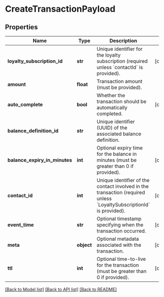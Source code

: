 # CreateTransactionPayload

## Properties
Name | Type | Description | Notes
------------ | ------------- | ------------- | -------------
**loyalty_subscription_id** | **str** | Unique identifier for the loyalty subscription (required unless &#x60;contactId&#x60; is provided). | [optional] 
**amount** | **float** | Transaction amount (must be provided). | 
**auto_complete** | **bool** | Whether the transaction should be automatically completed. | [optional] 
**balance_definition_id** | **str** | Unique identifier (UUID) of the associated balance definition. | 
**balance_expiry_in_minutes** | **int** | Optional expiry time for the balance in minutes (must be greater than 0 if provided). | [optional] 
**contact_id** | **int** | Unique identifier of the contact involved in the transaction (required unless &#x60;LoyaltySubscriptionId&#x60; is provided). | [optional] 
**event_time** | **str** | Optional timestamp specifying when the transaction occurred. | [optional] 
**meta** | **object** | Optional metadata associated with the transaction. | [optional] 
**ttl** | **int** | Optional time-to-live for the transaction (must be greater than 0 if provided). | [optional] 

[[Back to Model list]](../README.md#documentation-for-models) [[Back to API list]](../README.md#documentation-for-api-endpoints) [[Back to README]](../README.md)


